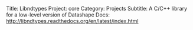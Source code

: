 Title: Libndtypes
Project: core
Category: Projects
Subtitle: A C/C++ library for a low-level version of Datashape
Docs: http://libndtypes.readthedocs.org/en/latest/index.html
